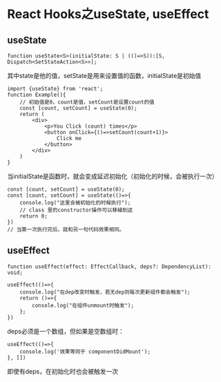 # React Hooks之useState, useEffect
## useState
~~~
function useState<S>(initialState: S | (()=>S)):[S, Dispatch<SetStateAction<S>>];
~~~
其中state是他的值，setState是用来设置值的函数，initialState是初始值
~~~
import {useState} from 'react';
function Example(){
    // 初始值是0，count是值，setCount是设置count的值
    const [count, setCount] = useState(0);
    return (
        <div>
            <p>You Click (count) times</p>
            <button onClick={()=>setCount(count+1)}>
                Click me
            </button>
        </div>
    )
}
~~~
当initialState是函数时，就会变成延迟初始化（初始化的时候，会被执行一次）
~~~
const [count, setCount] = useState(0);
const [count, setCount] = useState(()=>{
    console.log("这里会被初始化的时候执行");
    // class 里的constructor操作可以移植到这
    return 0;
})
// 当第一次执行完后，就和另一句代码效果相同。
~~~
## useEffect
~~~
function useEffect(effect: EffectCallback, deps?: DependencyList): void;
~~~
~~~
useEffect(()=>{
    console.log("在dep改变时触发，若无dep则每次更新组件都会触发");
    return ()=>{
        console.log("在组件unmount时触发");
    };
})
~~~
deps必须是一个数组，但如果是空数组时：
~~~
useEffect(()=>{
    console.log('效果等同于 componentDidMount');
}, [])
~~~
即使有deps，在初始化时也会被触发一次


